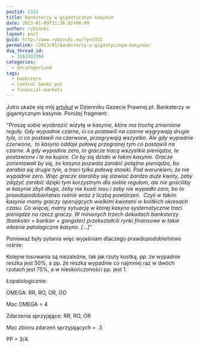 ```yaml
---
postid: 5322
title: Banksterzy w gigantycznym kasynie
date: 2013-01-09T11:36:02+00:00
author: rybinski
layout: post
guid: http://www.rybinski.eu/?p=5322
permalink: /2013/01/banksterzy-w-gigantycznym-kasynie/
dsq_thread_id:
  - 3163303368
categories:
  - Uncategorized
tags:
  - banksters
  - central banks put
  - financial-markets
---
```

Jutro ukaże się mój [artykuł](http://forsal.pl/artykuly/672929,rybinski_banksterzy_w_gigantycznym_kasynie.html) w Dzienniku Gazecie Prawnej pt. Banksterzy w gigantycznym kasynie. Poniżej fragment:

_“Proszę sobie wyobrazić wizytę w kasynie, które ma trochę zmienione reguły. Gdy wypadnie czarne, ci co postawili na czarne wygrywają drugie tyle, ci co postawili na czerwone, przegrywają wszystko. Ale gdy wypadnie czerwone,  to kasyno oddaje połowę przegranej tym co postawili na czarne. A gdy wypadnie zero, to gracze tracą wszystkie pieniądze, te postawione i te na kupce. Co by się działo w takim kasynie. Gracze zorientowali by się, że kasyno pozwala zarobić potężne pieniądze, bo zarabia się drugie tyle, a traci tylko połowę stawki. Pod warunkiem, że nie wypadnie zero. Więc gracze staraliby się stawiać bardzo duże kwoty, żeby zdążyć zarobić dzięki tym korzystnym dla siebie regułom, ale nie gościliby w kasynie zbyt długo, żeby nie kusić losu i żeby nie wypadło zero, bo to prawdopodobieństwo rośnie wraz z liczbą powtórzeń.  Czyli w takim kasynie mamy graczy operujących wielkimi kwotami w krótkich okresach czasu. Co więcej, mamy sytuację w której kasyno systematycznie traci pieniądze na rzecz graczy. W minionych trzech dekadach banksterzy (bankster = bankier + gangster) przekształcili rynki finansowe w takie właśnie patologiczne kasyno. [...]“_

Ponieważ były pytania więc wyjaśniam dlaczego prawdopodobieństwo rośnie:

Kolejne losowania są niezależne, tak jak rzuty kostką, pp. że wypadnie reszka jest 50%, a pp. że reszka wypadnie co najmniej raz w dwóch rzutach jest 75%, a w nieskończoności pp. jest 1.

Łopatologicznie:

OMEGA: RR, RO, OR, OO

Moc OMEGA = 4

Zdarzenia sprzyjające: RR, RO, OR

Moc zbioru zdarzeń sprzyjających =  3

PP = 3/4.
